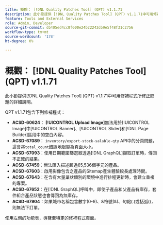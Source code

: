 ```yaml
---
title: 概觀： [!DNL Quality Patches Tool] (QPT) v1.1.71
description: 此小節提供 [!DNL Quality Patches Tool] (QPT) v1.1.71中可用修補程式所修正問題的詳細說明。
feature: Tools and External Services
role: Admin, Developer
source-git-commit: db405ed4cc0f600e24b22242db9e5f48f31c2756
workflow-type: tm+mt
source-wordcount: '178'
ht-degree: 0%

---
```


# 概觀： [!DNL Quality Patches Tool] (QPT) v1.1.71

此小節提供[!DNL Quality Patches Tool] (QPT) v1.1.71中可用修補程式所修正問題的詳細說明。

QPT v1.1.71包含下列修補程式：


* **ACSD-60624**： **[!UICONTROL Upload Image]**&#x200B;無法用於[!UICONTROL Image]中[!UICONTROL Banner]、[!UICONTROL Slider]和[!DNL Page Builder]區段中的空白內容。
* **ACSD-67089**： `inventory/export-stock-salable-qty` API中的分頁問題，這會將`total_count`錯誤地限製為頁面大小。
* **ACSD-67093**：使用日期範圍篩選器透過[!DNL GraphQL]擷取訂單時，傳回不正確的結果。
* **ACSD-67459**：無法匯入描述超過65,536個字元的產品。
* **ACSD-67603**：啟用影像包含之產品的Sitemap產生體驗較長處理時間。
* **ACSD-67643**：在含有大量巢狀類別的環境中進行排程更新時，會建立重複的專案。
* **ACSD-67652**：在[!DNL GraphQL]呼叫中，即使子產品和父產品有庫存，套件組合產品狀態也會傳回為無庫存。
* **ACSD-67904**：如果城市名稱包含數字(0-9)、&amp;符號(&amp;)、句點(.)或括弧()，則無法下訂單。

使用左側的功能表，導覽至特定的修補程式頁面。
